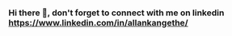 ### Hi there 👋, don't forget to connect with me on linkedin https://www.linkedin.com/in/allankangethe/

